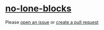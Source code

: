 [no-lone-blocks](https://eslint.org/docs/rules/no-lone-blocks)
==============================================================
Please [open an issue](https://github.com/professional-js/eslint-config/issues/new)
or [create a pull request](https://github.com/professional-js/eslint-config/edit/main/src/rules-configurations/eslint/no-lone-blocks.md)
